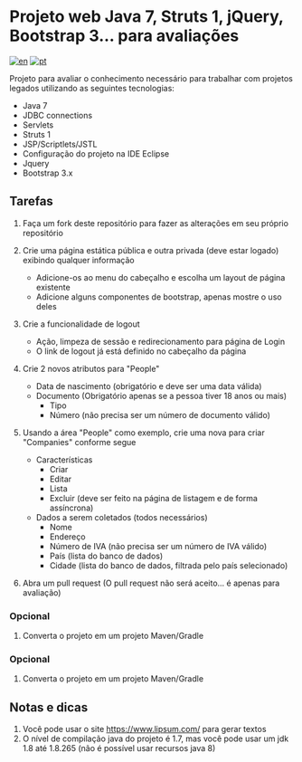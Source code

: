 # Projeto web Java 7, Struts 1, jQuery, Bootstrap 3... para avaliações

[![en](https://img.shields.io/badge/lang-en-red.svg)](./README.md)
[![pt](https://img.shields.io/badge/lang-pt-green.svg)](./README-PT.md)

Projeto para avaliar o conhecimento necessário para trabalhar com projetos legados utilizando as seguintes tecnologias:

- Java 7
- JDBC connections
- Servlets
- Struts 1
- JSP/Scriptlets/JSTL
- Configuração do projeto na IDE Eclipse
- Jquery
- Bootstrap 3.x

## Tarefas


1. Faça um fork deste repositório para fazer as alterações em seu próprio repositório

1. Crie uma página estática pública e outra privada (deve estar logado) exibindo qualquer informação
     - Adicione-os ao menu do cabeçalho e escolha um layout de página existente
     - Adicione alguns componentes de bootstrap, apenas mostre o uso deles

1. Crie a funcionalidade de logout
     - Ação, limpeza de sessão e redirecionamento para página de Login
     - O link de logout já está definido no cabeçalho da página

1. Crie 2 novos atributos para "People"
     - Data de nascimento (obrigatório e deve ser uma data válida)
     - Documento (Obrigatório apenas se a pessoa tiver 18 anos ou mais)
         - Tipo
         - Número (não precisa ser um número de documento válido)

1. Usando a área "People" como exemplo, crie uma nova para criar "Companies" conforme segue
     - Características
         - Criar
         - Editar
         - Lista
         - Excluir (deve ser feito na página de listagem e de forma assíncrona)
     - Dados a serem coletados (todos necessários)
         - Nome
         - Endereço
         - Número de IVA (não precisa ser um número de IVA válido)
         - País (lista do banco de dados)
         - Cidade (lista do banco de dados, filtrada pelo país selecionado)

1. Abra um pull request (O pull request não será aceito... é apenas para avaliação)

### Opcional

1. Converta o projeto em um projeto Maven/Gradle

### Opcional

1. Converta o projeto em um projeto Maven/Gradle

## Notas e dicas

1. Você pode usar o site https://www.lipsum.com/ para gerar textos
1. O nível de compilação java do projeto é 1.7, mas você pode usar um jdk 1.8 até 1.8.265 (não é possível usar recursos java 8)